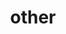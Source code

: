 ---
layout: recommendation
parent: DNA
title: other
definition: 
    No change: a sequence was analysed but no variant was detected.
    Mosaic: the occurrence in one individual of two or more cell populations, derived from a single zygote, with different sequences.
    Chimeric: the occurrence in one individual of two or more cell populations, derived from different zygotes, with different sequences.
discussion:
---